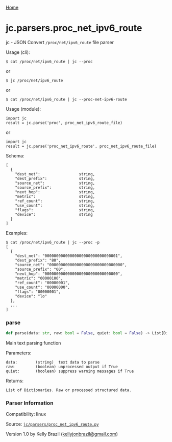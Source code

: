 [Home](https://kellyjonbrazil.github.io/jc/)
<a id="jc.parsers.proc_net_ipv6_route"></a>

# jc.parsers.proc\_net\_ipv6\_route

jc - JSON Convert `/proc/net/ipv6_route` file parser

Usage (cli):

    $ cat /proc/net/ipv6_route | jc --proc

or

    $ jc /proc/net/ipv6_route

or

    $ cat /proc/net/ipv6_route | jc --proc-net-ipv6-route

Usage (module):

    import jc
    result = jc.parse('proc', proc_net_ipv6_route_file)

or

    import jc
    result = jc.parse('proc_net_ipv6_route', proc_net_ipv6_route_file)

Schema:

    [
      {
        "dest_net":                 string,
        "dest_prefix":              string,
        "source_net":               string,
        "source_prefix":            string,
        "next_hop":                 string,
        "metric":                   string,
        "ref_count":                string,
        "use_count":                string,
        "flags":                    string,
        "device":                   string
      }
    ]

Examples:

    $ cat /proc/net/ipv6_route | jc --proc -p
    [
      {
        "dest_net": "00000000000000000000000000000001",
        "dest_prefix": "80",
        "source_net": "00000000000000000000000000000000",
        "source_prefix": "00",
        "next_hop": "00000000000000000000000000000000",
        "metric": "00000100",
        "ref_count": "00000001",
        "use_count": "00000000",
        "flags": "00000001",
        "device": "lo"
      },
      ...
    ]

<a id="jc.parsers.proc_net_ipv6_route.parse"></a>

### parse

```python
def parse(data: str, raw: bool = False, quiet: bool = False) -> List[Dict]
```

Main text parsing function

Parameters:

    data:        (string)  text data to parse
    raw:         (boolean) unprocessed output if True
    quiet:       (boolean) suppress warning messages if True

Returns:

    List of Dictionaries. Raw or processed structured data.

### Parser Information
Compatibility:  linux

Source: [`jc/parsers/proc_net_ipv6_route.py`](https://github.com/kellyjonbrazil/jc/blob/master/jc/parsers/proc_net_ipv6_route.py)

Version 1.0 by Kelly Brazil (kellyjonbrazil@gmail.com)
